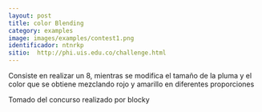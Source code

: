 ```yaml
---
layout: post
title: color Blending
category: examples
image: images/examples/contest1.png
identificador: ntnrkp
sitio:  http://phi.uis.edu.co/challenge.html
---
```

Consiste en realizar un 8, mientras se modifica el tamaño de la pluma y el color 
que se obtiene mezclando rojo y amarillo en diferentes proporciones


Tomado del concurso realizado por blocky
 
